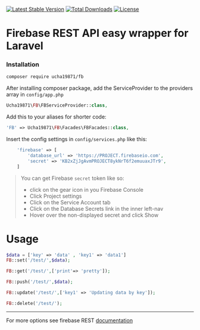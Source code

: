 [![Latest Stable Version](https://poser.pugx.org/ucha19871/fb/v/stable)](https://packagist.org/packages/ucha19871/fb)
[![Total Downloads](https://poser.pugx.org/ucha19871/fb/downloads)](https://packagist.org/packages/ucha19871/fb)
[![License](https://poser.pugx.org/ucha19871/fb/license)](https://packagist.org/packages/ucha19871/fb)

# Firebase REST API easy wrapper for Laravel

### Installation

```bash
composer require ucha19871/fb
```
After installing composer package, add the ServiceProvider to the providers array in `config/app.php`

```php
Ucha19871\FB\FBServiceProvider::class,
```

Add this to your aliases for shorter code:

```php
'FB' => Ucha19871\FB\Facades\FBFacades::class,
```

Insert the config settings in `config/services.php` like this:

```php
    'firebase' => [
        'database_url' => 'https://PROJECT.firebaseio.com',
        'secret' => 'KB2xZjJgAvmPROJECT8ykNrT6f2emuuaxJTr9',
    ]
```

> You can get Firebase `secret` token like so:
> - click on the gear icon in you Firebase Console
> - Click Project settings
> - Click on the Service Account tab
> - Click on the Database Secrets link in the inner left-nav
> - Hover over the non-displayed secret and click Show

# Usage

```php
$data = ['key' => 'data' , 'key1' => 'data1']
FB::set('/test/',$data); 

FB::get('/test/',['print'=> 'pretty']);

FB::push('/test/',$data); 

FB::update('/test/',['key1' => 'Updating data by key']); 

FB::delete('/test/'); 
```

----
For more options see firebase REST [documentation](https://firebase.google.com/docs/database/rest/start) 






